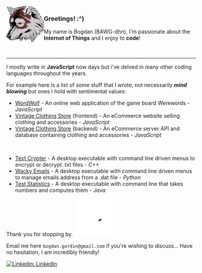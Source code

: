 <img align="left" src="https://raw.githubusercontent.com/bogdangordin/bogdangordin/main/wolf.png?raw=true" width="100">

### Greetings! :^)

My name is Bogdan (BAWG-dhn), I'm passionate about the **Internet of Things** and I enjoy to **code**!

<br>

---
I mostly write in **JavaScript** now days but i've delved in many other coding languages throughout the years.

For example here is a list of some stuff that I wrote, not necessarily ***mind blowing*** but ones I hold with sentimental values:

- [WordWolf](https://github.com/RFP2202-Blue-Ocean-Avengers/WordWolf) - An online web application of the game board Werewords - _JavaScript_
- [Vintage Clothing Store](https://github.com/Hunter-X-Hunter-FEC/hxh2202-atelier) (frontend) - An eCommerce website selling clothing and accessories - _JavaScript_
- [Vintage Clothing Store](https://github.com/SDC-Original-Mountain-Dew/OMD2202-sdc-atelier-overview-API) (backend) - An eCommerce server API and database containing clothing and accessories - _JavaScript_

<br>

- [Text Crypter](https://github.com/bogdangordin/file_encrypter_decrypter) - A desktop executable with command line driven menus to encrypt or decrypt .txt files - _C++_
- [Wacky Emails](https://github.com/bogdangordin/wacky_emails) - A desktop executable with command line driven menus to manage emails address from a .dat file - _Python_
- [Test Statistics](https://github.com/bogdangordin/test_statistics) - A desktop executable with command line that takes numbers and computes them - _Java_

Thank you for stopping by. <img src="https://raw.githubusercontent.com/bogdangordin/bogdangordin/main/bug.gif?raw=true" width="100"/>

Email me here `bogdan.gordin@gmail.com` if you're wishing to discuss... Have no hesitation, I am incredibly friendly!

[![Linkedin: LinkedIn](https://img.shields.io/badge/linkedin-%230077B5.svg?style=for-the-badge&logo=linkedin&logoColor=white&link=https://www.linkedin.com/in/bogdangordin/)](https://www.linkedin.com/in/bogdangordin/)
